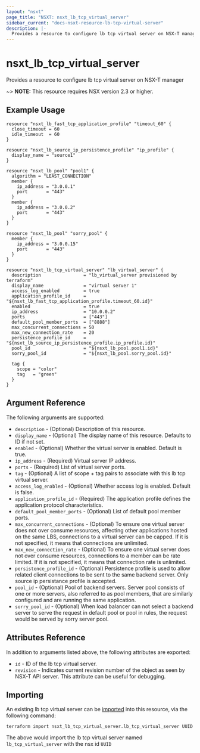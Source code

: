 ```yaml
---
layout: "nsxt"
page_title: "NSXT: nsxt_lb_tcp_virtual_server"
sidebar_current: "docs-nsxt-resource-lb-tcp-virtual-server"
description: |-
  Provides a resource to configure lb tcp virtual server on NSX-T manager
---
```


# nsxt_lb_tcp_virtual_server

Provides a resource to configure lb tcp virtual server on NSX-T manager

~> **NOTE:** This resource requires NSX version 2.3 or higher.

## Example Usage

```hcl
resource "nsxt_lb_fast_tcp_application_profile" "timeout_60" {
  close_timeout = 60
  idle_timeout  = 60
}

resource "nsxt_lb_source_ip_persistence_profile" "ip_profile" {
  display_name = "source1"
}

resource "nsxt_lb_pool" "pool1" {
  algorithm = "LEAST_CONNECTION"
  member {
    ip_address = "3.0.0.1"
    port       = "443"
  }
  member {
    ip_address = "3.0.0.2"
    port       = "443"
  }
}

resource "nsxt_lb_pool" "sorry_pool" {
  member {
    ip_address = "3.0.0.15"
    port       = "443"
  }
}

resource "nsxt_lb_tcp_virtual_server" "lb_virtual_server" {
  description                = "lb_virtual_server provisioned by terraform"
  display_name               = "virtual server 1"
  access_log_enabled         = true
  application_profile_id     = "${nsxt_lb_fast_tcp_application_profile.timeout_60.id}"
  enabled                    = true
  ip_address                 = "10.0.0.2"
  ports                      = ["443"]
  default_pool_member_ports  = ["8888"]
  max_concurrent_connections = 50
  max_new_connection_rate    = 20
  persistence_profile_id     = "${nsxt_lb_source_ip_persistence_profile.ip_profile.id}"
  pool_id                    = "${nsxt_lb_pool.pool1.id}"
  sorry_pool_id              = "${nsxt_lb_pool.sorry_pool.id}"

  tag {
    scope = "color"
    tag   = "green"
  }
}
```

## Argument Reference

The following arguments are supported:

* `description` - (Optional) Description of this resource.
* `display_name` - (Optional) The display name of this resource. Defaults to ID if not set.
* `enabled` - (Optional) Whether the virtual server is enabled. Default is true.
* `ip_address` - (Required) Virtual server IP address.
* `ports` - (Required) List of virtual server ports.
* `tag` - (Optional) A list of scope + tag pairs to associate with this lb tcp virtual server.
* `access_log_enabled` - (Optional) Whether access log is enabled. Default is false.
* `application_profile_id` - (Required) The application profile defines the application protocol characteristics.
* `default_pool_member_ports` - (Optional) List of default pool member ports.
* `max_concurrent_connections` - (Optional) To ensure one virtual server does not over consume resources, affecting other applications hosted on the same LBS, connections to a virtual server can be capped. If it is not specified, it means that connections are unlimited.
* `max_new_connection_rate` - (Optional) To ensure one virtual server does not over consume resources, connections to a member can be rate limited. If it is not specified, it means that connection rate is unlimited.
* `persistence_profile_id` - (Optional) Persistence profile is used to allow related client connections to be sent to the same backend server. Only source ip persistance profile is accepted.
* `pool_id` - (Optional) Pool of backend servers. Server pool consists of one or more servers, also referred to as pool members, that are similarly configured and are running the same application.
* `sorry_pool_id` - (Optional) When load balancer can not select a backend server to serve the request in default pool or pool in rules, the request would be served by sorry server pool.


## Attributes Reference

In addition to arguments listed above, the following attributes are exported:

* `id` - ID of the lb tcp virtual server.
* `revision` - Indicates current revision number of the object as seen by NSX-T API server. This attribute can be useful for debugging.


## Importing

An existing lb tcp virtual server can be [imported][docs-import] into this resource, via the following command:

[docs-import]: /docs/import/index.html

```
terraform import nsxt_lb_tcp_virtual_server.lb_tcp_virtual_server UUID
```

The above would import the lb tcp virtual server named `lb_tcp_virtual_server` with the nsx id `UUID`
